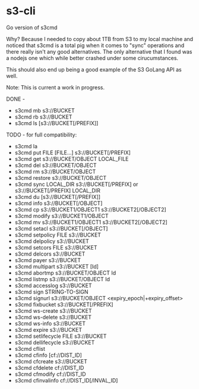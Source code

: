 # s3-cli
Go version of s3cmd

Why? Because I needed to copy about 1TB from S3 to my local machine and noticed that s3cmd is a total pig when it comes to "sync" operations and there really isn't any good alternatives. The only alternative that I found was a nodejs one which while better crashed under some cirucumstances.

This should also end up being a good example of the S3 GoLang API as well.

Note: This is current a work in progress. 

DONE - 

* s3cmd mb s3://BUCKET
* s3cmd rb s3://BUCKET
* s3cmd ls [s3://BUCKET[/PREFIX]]

TODO - for full compatibility:

* s3cmd la
* s3cmd put FILE [FILE...] s3://BUCKET[/PREFIX]
* s3cmd get s3://BUCKET/OBJECT LOCAL_FILE
* s3cmd del s3://BUCKET/OBJECT
* s3cmd rm s3://BUCKET/OBJECT
* s3cmd restore s3://BUCKET/OBJECT
* s3cmd sync LOCAL_DIR s3://BUCKET[/PREFIX] or s3://BUCKET[/PREFIX] LOCAL_DIR
* s3cmd du [s3://BUCKET[/PREFIX]]
* s3cmd info s3://BUCKET[/OBJECT]
* s3cmd cp s3://BUCKET1/OBJECT1 s3://BUCKET2[/OBJECT2]
* s3cmd modify s3://BUCKET1/OBJECT
* s3cmd mv s3://BUCKET1/OBJECT1 s3://BUCKET2[/OBJECT2]
* s3cmd setacl s3://BUCKET[/OBJECT]
* s3cmd setpolicy FILE s3://BUCKET
* s3cmd delpolicy s3://BUCKET
* s3cmd setcors FILE s3://BUCKET
* s3cmd delcors s3://BUCKET
* s3cmd payer s3://BUCKET
* s3cmd multipart s3://BUCKET [Id]
* s3cmd abortmp s3://BUCKET/OBJECT Id
* s3cmd listmp s3://BUCKET/OBJECT Id
* s3cmd accesslog s3://BUCKET
* s3cmd sign STRING-TO-SIGN
* s3cmd signurl s3://BUCKET/OBJECT <expiry_epoch|+expiry_offset>
* s3cmd fixbucket s3://BUCKET[/PREFIX]
* s3cmd ws-create s3://BUCKET
* s3cmd ws-delete s3://BUCKET
* s3cmd ws-info s3://BUCKET
* s3cmd expire s3://BUCKET
* s3cmd setlifecycle FILE s3://BUCKET
* s3cmd dellifecycle s3://BUCKET
* s3cmd cflist
* s3cmd cfinfo [cf://DIST_ID]
* s3cmd cfcreate s3://BUCKET
* s3cmd cfdelete cf://DIST_ID
* s3cmd cfmodify cf://DIST_ID
* s3cmd cfinvalinfo cf://DIST_ID[/INVAL_ID]
